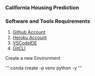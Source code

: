 ### California Housing Prediction

### Software and Tools Requirements


1. [Github Account](https://github.com)
2. [Heroku Account](https://heraku.com)
3. [VSCodeIDE](https://code.visualstudio.com/)
4. [GitCLI](https://git-scm.com/book/en/v2/Getting-Started-The-Command-Line)


Create a new Environment

'''
    conda create -p venv python -y
'''

